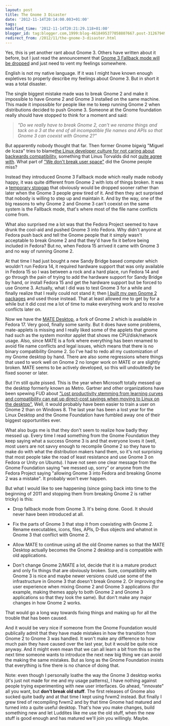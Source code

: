 ```yaml
---
layout: post
title: The Gnome 3 Disaster
date: '2012-11-14T20:14:00.003+01:00'
tags:
modified_time: '2012-11-14T20:21:29.118+01:00'
blogger_id: tag:blogger.com,1999:blog-4618495377058807667.post-3126794908565826676
redirect_from: /2012/11/the-gnome-3-disaster.html
---
```


Yes, this is yet another rant about Gnome 3.  Others have written
about it before, but I just read the announcement that [Gnome 3
Fallback mode will be dropped](http://mail.gnome.org/archives/release-team/2012-November/msg00009.html) and just need to vent my feelings
somewhere.

English is not my native language.  If it was I might have known
enough expletives to properly describe my feelings about Gnome 3.  But
in short it was a total disaster.

The single biggest mistake made was to break Gnome 2 and make it
impossible to have Gnome 2 and Gnome 3 installed on the same
machine. This made it impossible for people like me to keep running
Gnome 2 when distributions decided to push Gnome 3.  Someone at the
Gnome foundation really should have stopped to think for a moment and
said:

> _"Do we really have to break Gnome 2, can't we rename things and tack on a 3
at the end of all incompatible file names and APIs so that Gnome 3 can coexist
with Gnome 2?"_

But apparently nobody thought that far.  Then former Gnome bigwig
"Miguel de Icaza" tries to blame[the Linux developer culture for not
caring about backwards
compatibility](http://tirania.org/blog/archive/2012/Aug-29.html),
something that Linus Torvalds did not [quite agree
with](http://www.itwire.com/business-it-news/open-source/56418-torvalds-pours-scorn-on-de-icazas-desktop-claims).
What part of ["We don't break user
space"](http://www.spinics.net/lists/kernel/msg1435145.html) did the
Gnome people miss?

Instead they introduced Gnome 3 Fallback mode which really made nobody
happy, it was quite different from Gnome 2 with lots of things broken.
It was a [temporary
stopgap](https://live.gnome.org/ThreePointSeven/Features/DropOrFixFallbackMode)
that obviously would be dropped sooner rather than later when the
Gnome 3 people grew tired of it.  And then they act surprised that
nobody is willing to step up and maintain it.  And by the way, one of
the big reasons to why Gnome 2 and Gnome 3 can't coexist on the same
system is the Fallback mode, that's where most of the file name
conflicts come from.

What also surprised me a lot was that the Fedora Project seemed to
have drunk the cool-aid and pushed Gnome 3 into Fedora. Why didn't
anyone at Fedora push back and tell the Gnome people that it simply
wasn't acceptable to break Gnome 2 and that they'd have fix it before
being included in Fedora?  But no, when Fedora 15 arrived it came with
Gnome 3 and no way of running Gnome 2.

At that time I had just bought a new Sandy Bridge based computer which
wouldn't run Fedora 14, it required hardware support that was only
available in Fedora 15 so I was between a rock and a hard place, run
Fedora 14 and go through the pain of trying to add the hardware
support for Sandy Bridge by hand, or install Fedora 15 and get the
hardware support but be forced to use Gnome 3.  Actually, what I did
was to test Gnome 3 for a while and finally realize that I really
could not stand it; then [I built my own Gnome 2
packages](http://code.google.com/p/gnome-classic/) and used those
instead. That at least allowed me to get by for a while but it did
cost me a lot of time to make everything work and to resolve conflicts
later on.

Now we have the [MATE Desktop](http://mate-desktop.org/), a fork of
Gnome 2 which is available in Fedora 17.  Very good, finally some
sanity.  But it does have some problems, mate-applets is missing and I
really liked some of the applets that gnome had such as the system
monitor applet that shows me CPU/disk/network usage.  Also, since MATE
is a fork where everything has been renamed to avoid file name
conflicts and legal issues, which means that there is no binary
compatibility Gnome 2.  So I've had to redo all my customization of my
Gnome desktop by hand.  There are also some regressions where things
that used to work well on Gnome 2 no longer work on MATE or are
slightly broken.  MATE seems to be actively developed, so this will
undoubtedly be fixed sooner or later.

But I'm still quite pissed.  This is the year when Microsoft totally
messed up the desktop formerly known as Metro.  Gartner and other
organizations have been spewing FUD about ["Lost productivity stemming
from learning curves and compatibility can eat up direct-cost savings
when moving to Linux on the
desktop"](http://www.gartner.com/id=406459), Well, it would probably
have been easier to train a user on Gnome 2 than on Windows 8. The
last year has been a lost year for the Linux Desktop and the Gnome
Foundation have fumbled away one of their biggest opportunities ever.

What also bugs me is that they don't seem to realize how badly they
messed up.  Every time I read something from the Gnome Foundation they
keep saying what a success Gnome 3 is and that everyone loves it
(well, most users are not savvy enough to recompile Gnome 2 so they
have to make do with what the distribution makers hand them, so it's
not surprising that most people take the road of least resistance and
use Gnome 3 on Fedora or Unity on Ubuntu).  I have not seen one clear
message from the Gnome Foundation saying "we messed up, sorry" or
anyone from the Fedora Project saying "allowing Gnome 3 into Fedora
and breaking Gnome 2 was a mistake".  It probably won't ever happen.

But what I would like to see happening (since going back into time to
the beginning of 2011 and stopping them from breaking Gnome 2 is
rather tricky) is this:

  * Drop fallback mode from Gnome 3.  It's being done.  Good.  It should never have been introduced at all.

  * Fix the parts of Gnome 3 that stop it from coexisting with Gnome 2.  Rename executables, icons, files, APIs, D-Bus objects and whatnot in Gnome 3 that conflict with Gnome 2.

  * Allow MATE to continue using all the old Gnome names so that the MATE Desktop actually becomes the Gnome 2 desktop and is compatible with old applications.

  * Don't change Gnome 2/MATE a lot, decide that it is a mature product and only fix things that are obviously broken.  Sure, compatibility with Gnome 3 is nice and maybe newer versions could use some of the infrastructure in Gnome 3 that doesn't break Gnome 2.  Or improving the user experience when mixing Gnome 2 and Gnome 3 applications (for example, making themes apply to both Gnome 2 and Gnome 3 applications so that they look the same).  But don't make any major changes in how Gnome 2 works.

That would go a long way towards fixing things and making up for all
the trouble that has been caused.

And it would be very nice if someone from the Gnome Foundation would
publically admit that they have made mistakes in how the transition
from Gnome 2 to Gnome 3 was handled.  It won't make any difference to
how much pain they have caused over the last year, but it would be
quite nice anyway.  And it might even mean that we can all learn a bit
from this so the next time someone wants to introduce the next new big
thing we can avoid the making the same mistakes.  But as long as the
Gnome Foundation insists that everything is fine there is no chance of
doing that.

Note: even though I personally loathe the way the Gnome 3 desktop
works (it's just not made for me and my usage patterns), I have
nothing against people trying experimenting with new user interfaces.
Go ahead, "innovate" all you want, but **don't break old stuff**.  The
first releases of Gnome also sucked quite badly and at that time I
kept using fvwm2 instead.  But finally I grew tired of recompiling
fvwm2 and by that time Gnome had matured and turned into a quite
useful desktop.  That's how you make changes, build something new and
let Luddites like me use the old stuff, when the new stuff is good
enough and has matured we'll join you willingly.  Maybe.

